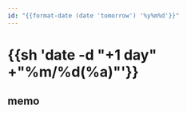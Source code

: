 ```yaml
---
id: "{{format-date (date 'tomorrow') '%y%m%d'}}"
---
```


# {{sh 'date -d "+1 day" +"%m/%d(%a)"'}}

## memo

